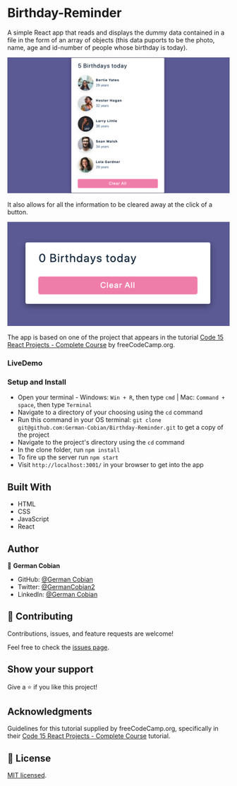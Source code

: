 # Birthday-Reminder

A simple React app that reads and displays the dummy data contained in a file in the form of an array of objects (this data puports to be the photo, name, age and id-number of people whose birthday is today).  

![Birthday reminders](/public/Birthday-reminders.png?raw=true "Birthday reminders")

It also allows for all the information to be cleared away at the click of a button.

![No birthday reminders](/public/No-Birthday-reminders.png?raw=true "No birthday reminder")

The app is based on one of the project that appears in the tutorial [Code 15 React Projects - Complete Course](https://youtu.be/a_7Z7C_JCyo) by freeCodeCamp.org.
 

### LiveDemo


### Setup and Install

* Open your terminal - Windows: `Win + R`, then type `cmd` | Mac: `Command + space`, then type `Terminal`
* Navigate to a directory of your choosing using the `cd` command
* Run this command in your OS terminal: `git clone git@github.com:German-Cobian/Birthday-Reminder.git` to get a copy of the project
* Navigate to the project's directory using the `cd` command
* In the clone folder, run `npm install`
* To fire up the server run `npm start`
* Visit `http://localhost:3001/` in your browser to get into the app


## Built With

* HTML
* CSS
* JavaScript
* React


## Author

👤 **German Cobian**
* GitHub: [@German Cobian](https://github.com/German-Cobian)
* Twitter: [@GermanCobian2](https://twitter.com/GermanCobian2)
* LinkedIn: [@German Cobian](https://www.linkedin.com/in/german-cobian/)


## 🤝 Contributing

Contributions, issues, and feature requests are welcome!

Feel free to check the [issues page](https://github.com/German-Cobian/Birthday-Reminder/issues).


## Show your support

Give a ⭐️ if you like this project!


## Acknowledgments

Guidelines for this tutorial supplied by freeCodeCamp.org, specifically in their [Code 15 React Projects - Complete Course](https://youtu.be/a_7Z7C_JCyo) tutorial.


## 📝 License

[MIT licensed](https://github.com/German-Cobian/Birthday-Reminder/blob/main/LICENSE).
